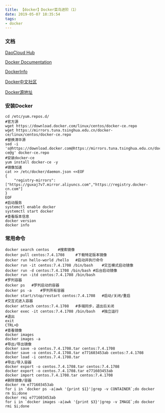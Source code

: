 ```yaml
---
title: 【docker】Docker菜鸟进阶（1）
date: 2019-05-07 18:35:54
tags:
- docker
---
```


### 文档

[DaoCloud Hub](https://hub.daocloud.io/)

[Docker Documentation](https://docs.docker.com/get-started/)

[DockerInfo](http://www.dockerinfo.net/document)

[Docker中文社区](http://www.docker.org.cn/)

[Docker源地址](https://download.docker.com/)

### 安装Docker

```shell
cd /etc/yum.repos.d/
#官方源
wget https://download.docker.com/linux/centos/docker-ce.repo
wget https://mirrors.tuna.tsinghua.edu.cn/docker-ce/linux/centos/docker-ce.repo
#替换清华源
sed -i 's@https://download.docker.com@https://mirrors.tuna.tsinghua.edu.cn/docker-ce@g' docker-ce.repo
#安装docker-ce
yum install docker-ce -y
#镜像加速
cat >> /etc/docker/daemon.json <<EOF
{
	"registry-mirrors": ["https://guxaj7v7.mirror.aliyuncs.com","https://registry.docker-cn.com"]
}
EOF
#启动服务
systemctl enable docker
systemctl start docker
#查看版本信息
docker version
docker info

```

### 常用命令

```shell
docker search centos	#搜索镜像
docker pull centos:7.4.1708		#下载特定版本镜像
docker run hello-world /hello	#启动并执行命令
docker run -it centos:7.4.1708 /bin/bash	#交互模式启动镜像
docker run -d centos:7.4.1708 /bin/bash	#后台启动镜像
docker run -itd centos:7.4.1708 /bin/bash
#罗列容器
docker ps	#罗列启动的容器
docker ps -a	#罗列所有容器
docker start/stop/restart centos:7.4.1708	#启动/关闭/重启
#交互式进入容器
docker attach centos:7.4.1708	#多端同步，退出后关闭
docker exec -it centos:7.4.1708 /bin/bash	#独立运行
#退出
exit
CTRL+D
#查看镜像
docker images
docker images -a
#导出/导出镜像
docker save -o centos.7.4.1708.tar centos:7.4.1708
docker save -o centos.7.4.1708.tar e771603453ab centos:7.4.1708
docker load -i centos.7.4.1708.tar
#导出/导入容器
docker export -o centos.7.4.1708.tar centos:7.4.1708
docker export -o centos.7.4.1708.tar e771603453ab
docker import centos.7.4.1708.tar centos:7.4.1708
#删除镜像/容器
docker rm e771603453ab
for i in `docker ps -a|awk '{print $1}'|grep -v CONTAINER`;do docker rm $i;done
docker rmi e771603453ab
for i in `docker images -a|awk '{print $3}'|grep -v IMAGE`;do docker rmi $i;done

```

